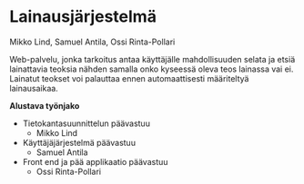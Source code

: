 # Lainausjärjestelmä
Mikko Lind, Samuel Antila, Ossi Rinta-Pollari

Web-palvelu, jonka tarkoitus antaa käyttäjälle mahdollisuuden selata ja etsiä lainattavia teoksia nähden samalla onko kyseessä oleva teos lainassa vai ei. Lainatut teokset voi palauttaa ennen automaattisesti määriteltyä lainausaikaa. 


**Alustava työnjako**
  - Tietokantasuunnittelun päävastuu
    - Mikko Lind
  - Käyttäjäjärjestelmä päävastuu
    - Samuel Antila
  - Front end ja pää applikaatio päävastuu
    - Ossi Rinta-Pollari
  
